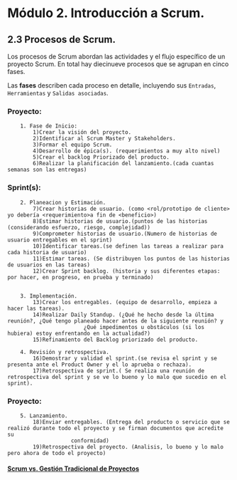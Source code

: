 # Módulo 2. Introducción a Scrum.

## 2.3 Procesos de Scrum.

Los procesos de Scrum abordan las actividades y el flujo específico de un proyecto Scrum. En total hay diecinueve procesos que se agrupan en cinco fases.

Las __fases__ describen cada proceso en detalle, incluyendo sus `Entradas`, `Herramientas` y `Salidas asociadas`.

### Proyecto:
		1. Fase de Inicio: 
			1)Crear la visión del proyecto.
			2)Identificar al Scrum Master y Stakeholders.
			3)Formar el equipo Scrum.
			4)Desarrollo de épica(s). (requerimientos a muy alto nivel)
			5)Crear el backlog Priorizado del producto.
			6)Realizar la planificación del lanzamiento.(cada cuantas semanas son las entregas)
			
### Sprint(s):
		2. Planeacion y Estimación.
			7)Crear historias de usuario. (como <rol/prototipo de cliente> yo debería <requerimiento>a fin de <beneficio>)
			8)Estimar historias de usuario.(puntos de las historias (considerando esfuerzo, riesgo, complejidad))
			9)Comprometer historias de usuario.(Numero de historias de usuario entregables en el sprint)
			10)Identificar tareas.(se definen las tareas a realizar para cada historia de usuario)
			11)Estimar tareas. (Se distribuyen los puntos de las historias de usuarios en las tareas)
			12)Crear Sprint backlog. (historia y sus diferentes etapas: por hacer, en progreso, en prueba y terminado)
			

		3. Implementación.
			13)Crear los entregables. (equipo de desarrollo, empieza a hacer las tareas).
			14)Realizar Daily Standup. (¿Qué he hecho desde la última reunión?, ¿Qué tengo planeado hacer antes de la siguiente reunión? y
							¿Qué impedimentos u obstáculos (si los hubiera) estoy enfrentando en la actualidad?)
			15)Refinamiento del Backlog priorizado del producto.
			
		4. Revisión y retrospectiva.
			16)Demostrar y validad el sprint.(se revisa el sprint y se presenta ante el Product Owner y el lo aprueba o rechaza).
			17)Retrospectiva de sprint.( Se realiza una reunión de retrospectiva del sprint y se ve lo bueno y lo malo que sucedio en el sprint).

### Proyecto:

		5. Lanzamiento.
			18)Enviar entregables. (Entrega del producto o servicio que se realizó durante todo el proyecto y se firman documentos que acredite su
						conformidad)
			19)Retrospectiva del proyecto. (Analisis, lo bueno y lo malo pero ahora de todo el proyecto)


#### [__Scrum vs. Gestión Tradicional de Proyectos__](04_module2.md)